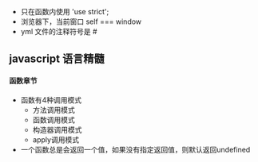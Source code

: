 * 只在函数内使用 'use strict';
* 浏览器下，当前窗口 self === window
* yml 文件的注释符号是 # 
## javascript 语言精髓
#### 函数章节
* 函数有4种调用模式
	* 方法调用模式
	* 函数调用模式
	* 构造器调用模式
	* apply调用模式
* 一个函数总是会返回一个值，如果没有指定返回值，则默认返回undefined